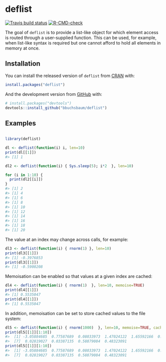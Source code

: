 
<!-- README.md is generated from README.Rmd. Please edit that file -->

# deflist

<!-- badges: start -->

[![Travis build
status](https://travis-ci.com/bbuchsbaum/deflist.svg?branch=master)](https://travis-ci.com/bbuchsbaum/deflist)
[![R-CMD-check](https://github.com/bbuchsbaum/deflist/actions/workflows/R-CMD-check.yaml/badge.svg)](https://github.com/bbuchsbaum/deflist/actions/workflows/R-CMD-check.yaml)
<!-- badges: end -->

The goal of `deflist` is to provide a list-like object for which element
access is routed through a user-supplied function. This can be used, for
example, when list-like syntax is required but one cannot afford to hold
all elements in memory at once.

## Installation

You can install the released version of `deflist` from
[CRAN](https://CRAN.R-project.org) with:

``` r
install.packages("deflist")
```

And the development version from [GitHub](https://github.com/) with:

``` r
# install.packages("devtools")
devtools::install_github("bbuchsbaum/deflist")
```

## Examples

``` r

library(deflist)

dl <- deflist(function(i) i, len=10)
print(dl[[1]])
#> [1] 1

dl2 <- deflist(function(i) { Sys.sleep(5); i*2  }, len=10)

for (i in 1:10) {
  print(dl2[[i]])
}
#> [1] 2
#> [1] 4
#> [1] 6
#> [1] 8
#> [1] 10
#> [1] 12
#> [1] 14
#> [1] 16
#> [1] 18
#> [1] 20
```

The value at an index may change across calls, for example:

``` r
dl3 <- deflist(function(i) { rnorm(1) }, len=10)
print(dl3[[1]])
#> [1] -0.3976853
print(dl3[[1]])
#> [1] -0.5900208
```

Memoisation can be enabled so that values at a given index are cached:

``` r
dl4 <- deflist(function(i) { rnorm(1)  }, len=10, memoise=TRUE)
print(dl4[[1]])
#> [1] 0.5535047
print(dl4[[1]])
#> [1] 0.5535047
```

In addition, memoisation can be set to store cached values to the file
system:

``` r
dl5 <- deflist(function(i) { rnorm(1000)  }, len=10, memoise=TRUE, cache="file", cachedir = tempdir())
print(dl5[[1]][1:10])
#>  [1] -3.05884685  0.77587689  0.08033973  1.47024122  1.65592166  0.92330691
#>  [7]  0.02819027  0.03387135  0.58879084  0.48323091
print(dl5[[1]][1:10])
#>  [1] -3.05884685  0.77587689  0.08033973  1.47024122  1.65592166  0.92330691
#>  [7]  0.02819027  0.03387135  0.58879084  0.48323091
```
